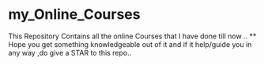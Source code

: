 # my_Online_Courses
This Repository Contains all the online Courses that I have done till now ..
** Hope you get something knowledgeable out of it and if it help/guide you in any way ,do give a STAR to this repo..

